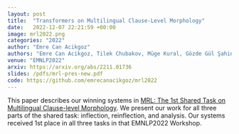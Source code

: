 ```yaml
---
layout: post
title:  "Transformers on Multilingual Clause-Level Morphology"
date:   2022-12-07 22:21:59 +00:00
image: mrl2022.png
categories: "2022"
author: "Emre Can Acikgoz"
authors: "Emre Can Acikgoz, Tilek Chubakov, Müge Kural, Gözde Gül Şahin, Deniz Yuret"
venue: "EMNLP2022"
arxiv: https://arxiv.org/abs/2211.01736
slides: /pdfs/mrl-pres-new.pdf
code: https://github.com/emrecanacikgoz/mrl2022
---
```

This paper describes our winning systems in [MRL: The 1st Shared Task on Multilingual Clause-level Morphology](https://sigtyp.github.io/st2022-mrl.html). We present our work for all three parts of the shared task: inflection, reinflection, and analysis. Our systems received 1st place in all three tasks in that EMNLP2022 Workshop.